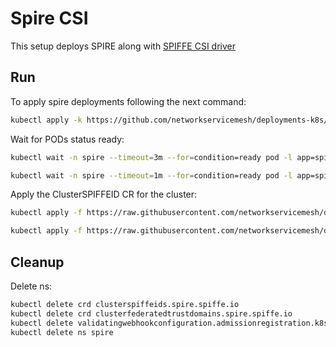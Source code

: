 # Spire CSI

This setup deploys SPIRE along with [SPIFFE CSI driver](https://github.com/spiffe/spiffe-csi)

## Run

To apply spire deployments following the next command:
```bash
kubectl apply -k https://github.com/networkservicemesh/deployments-k8s/examples/spire/single_cluster_csi?ref=06b7fb4422aae3c3b32109ecbde40aa590e58f2c
```

Wait for PODs status ready:
```bash
kubectl wait -n spire --timeout=3m --for=condition=ready pod -l app=spire-server
```
```bash
kubectl wait -n spire --timeout=1m --for=condition=ready pod -l app=spire-agent
```

Apply the ClusterSPIFFEID CR for the cluster:
```bash
kubectl apply -f https://raw.githubusercontent.com/networkservicemesh/deployments-k8s/06b7fb4422aae3c3b32109ecbde40aa590e58f2c/examples/spire/single_cluster/clusterspiffeid-template.yaml
```

```bash
kubectl apply -f https://raw.githubusercontent.com/networkservicemesh/deployments-k8s/06b7fb4422aae3c3b32109ecbde40aa590e58f2c/examples/spire/base/clusterspiffeid-webhook-template.yaml
```

## Cleanup

Delete ns:
```bash
kubectl delete crd clusterspiffeids.spire.spiffe.io
kubectl delete crd clusterfederatedtrustdomains.spire.spiffe.io
kubectl delete validatingwebhookconfiguration.admissionregistration.k8s.io/spire-controller-manager-webhook
kubectl delete ns spire
```
